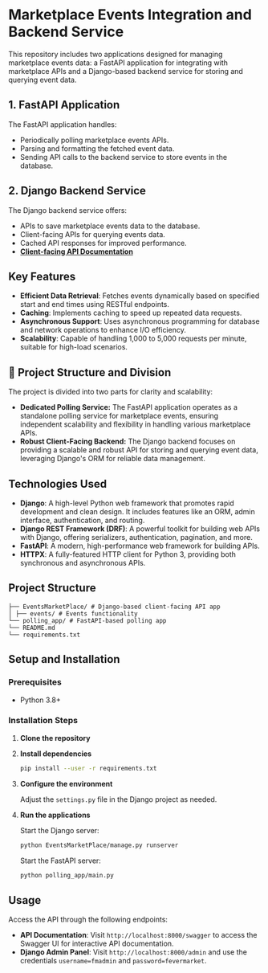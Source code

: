 # Marketplace Events Integration and Backend Service

This repository includes two applications designed for managing marketplace events data: a FastAPI application for integrating with marketplace APIs and a Django-based backend service for storing and querying event data.

## 1. FastAPI Application

The FastAPI application handles:

- Periodically polling marketplace events APIs.
- Parsing and formatting the fetched event data.
- Sending API calls to the backend service to store events in the database.

## 2. Django Backend Service

The Django backend service offers:

- APIs to save marketplace events data to the database.
- Client-facing APIs for querying events data.
- Cached API responses for improved performance.
- **[Client-facing API Documentation](http://localhost:8000/swagger/)**

## Key Features

- **Efficient Data Retrieval**: Fetches events dynamically based on specified start and end times using RESTful endpoints.
- **Caching**: Implements caching to speed up repeated data requests.
- **Asynchronous Support**: Uses asynchronous programming for database and network operations to enhance I/O efficiency.
- **Scalability**: Capable of handling 1,000 to 5,000 requests per minute, suitable for high-load scenarios.

## 🎯 Project Structure and Division

The project is divided into two parts for clarity and scalability:

- **Dedicated Polling Service:** The FastAPI application operates as a standalone polling service for marketplace events, ensuring independent scalability and flexibility in handling various marketplace APIs.
- **Robust Client-Facing Backend:** The Django backend focuses on providing a scalable and robust API for storing and querying event data, leveraging Django's ORM for reliable data management.

## Technologies Used

- **Django**: A high-level Python web framework that promotes rapid development and clean design. It includes features like an ORM, admin interface, authentication, and routing.
- **Django REST Framework (DRF)**: A powerful toolkit for building web APIs with Django, offering serializers, authentication, pagination, and more.
- **FastAPI**: A modern, high-performance web framework for building APIs.
- **HTTPX**: A fully-featured HTTP client for Python 3, providing both synchronous and asynchronous APIs.

## Project Structure

```plaintext
├── EventsMarketPlace/ # Django-based client-facing API app
│ ├── events/ # Events functionality
└── polling_app/ # FastAPI-based polling app
└── README.md
└── requirements.txt
```

## Setup and Installation

### Prerequisites

- Python 3.8+

### Installation Steps

1. **Clone the repository**

2. **Install dependencies**

   ```bash
   pip install --user -r requirements.txt
   ```

3. **Configure the environment**

   Adjust the `settings.py` file in the Django project as needed.

4. **Run the applications**

   Start the Django server:

   ```bash
   python EventsMarketPlace/manage.py runserver
   ```

   Start the FastAPI server:

   ```bash
   python polling_app/main.py
   ```

## Usage

Access the API through the following endpoints:

- **API Documentation**: Visit `http://localhost:8000/swagger` to access the Swagger UI for interactive API documentation.
- **Django Admin Panel**: Visit `http://localhost:8000/admin` and use the credentials `username=fmadmin` and `password=fevermarket`.
